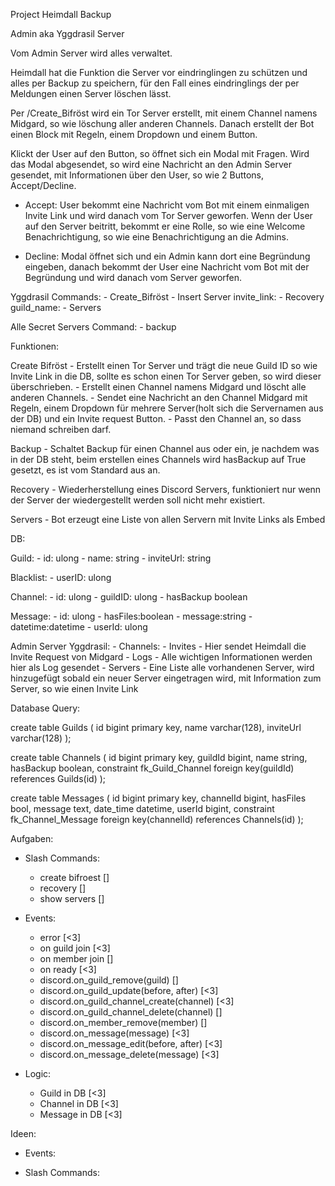 Project Heimdall Backup

Admin aka Yggdrasil Server

Vom Admin Server wird alles verwaltet.

Heimdall hat die Funktion die Server vor eindringlingen zu schützen und alles per Backup zu speichern, für den Fall eines eindringlings der per Meldungen einen Server löschen lässt.

Per /Create_Bifröst wird ein Tor Server erstellt, mit einem Channel namens Midgard, so wie löschung aller anderen Channels.
Danach erstellt der Bot einen Block mit Regeln, einem Dropdown und einem Button.

Klickt der User auf den Button, so öffnet sich ein Modal mit Fragen.
Wird das Modal abgesendet, so wird eine Nachricht an den Admin Server gesendet, mit Informationen über den User, so wie 2 Buttons, Accept/Decline.

- Accept: User bekommt eine Nachricht vom Bot mit einem einmaligen Invite Link und wird danach vom Tor Server geworfen.
  Wenn der User auf den Server beitritt, bekommt er eine Rolle, so wie eine Welcome Benachrichtigung, so wie eine Benachrichtigung an die Admins.

- Decline: Modal öffnet sich und ein Admin kann dort eine Begründung eingeben, danach bekommt der User eine Nachricht vom Bot mit der Begründung und wird danach vom Server geworfen.

Yggdrasil Commands: - Create_Bifröst - Insert Server invite_link: - Recovery guild_name: - Servers

Alle Secret Servers Command: - backup

Funktionen:

Create Bifröst - Erstellt einen Tor Server und trägt die neue Guild ID so wie Invite Link in die DB, sollte es schon einen Tor Server geben, so wird dieser überschrieben. - Erstellt einen Channel namens Midgard und löscht alle anderen Channels. - Sendet eine Nachricht an den Channel Midgard mit Regeln, einem Dropdown für mehrere Server(holt sich die Servernamen aus der DB) und ein Invite request Button. - Passt den Channel an, so dass niemand schreiben darf.

Backup - Schaltet Backup für einen Channel aus oder ein, je nachdem was in der DB steht, beim erstellen eines Channels wird hasBackup auf True gesetzt, es ist vom Standard aus an.

Recovery - Wiederherstellung eines Discord Servers, funktioniert nur wenn der Server der wiedergestellt werden soll nicht mehr existiert.

Servers - Bot erzeugt eine Liste von allen Servern mit Invite Links als Embed

DB:

Guild: - id: ulong - name: string - inviteUrl: string

Blacklist: - userID: ulong

Channel: - id: ulong - guildID: ulong - hasBackup boolean

Message: - id: ulong - hasFiles:boolean - message:string - datetime:datetime - userId: ulong

Admin Server Yggdrasil: - Channels: - Invites - Hier sendet Heimdall die Invite Request von Midgard - Logs - Alle wichtigen Informationen werden hier als Log gesendet - Servers - Eine Liste alle vorhandenen Server, wird hinzugefügt sobald ein neuer Server eingetragen wird, mit Information zum Server, so wie einen Invite Link

Database Query:

create table Guilds
(
id bigint primary key,
name varchar(128),
inviteUrl varchar(128)
);

create table Channels
(
id bigint primary key,
guildId bigint,
name string,
hasBackup boolean,
constraint fk_Guild_Channel foreign key(guildId) references Guilds(id)
);

create table Messages
(
id bigint primary key,
channelId bigint,
hasFiles bool,
message text,
date_time datetime,
userId bigint,
constraint fk_Channel_Message foreign key(channelId) references Channels(id)
);

Aufgaben:

- Slash Commands:

  - create bifroest []
  - recovery []
  - show servers []

- Events:

  - error [<3]
  - on guild join [<3]
  - on member join []
  - on ready [<3]
  - discord.on_guild_remove(guild) []
  - discord.on_guild_update(before, after) [<3]
  - discord.on_guild_channel_create(channel) [<3]
  - discord.on_guild_channel_delete(channel) []
  - discord.on_member_remove(member) []
  - discord.on_message(message) [<3]
  - discord.on_message_edit(before, after) [<3]
  - discord.on_message_delete(message) [<3]

- Logic:

  - Guild in DB [<3]
  - Channel in DB [<3]
  - Message in DB [<3]

Ideen:

- Events:

- Slash Commands:
